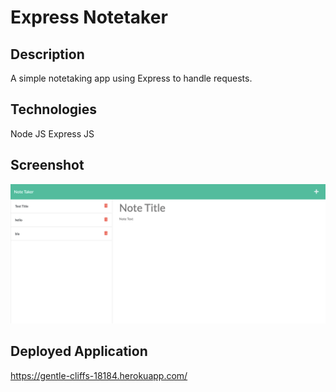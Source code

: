 # Express Notetaker

## Description

A simple notetaking app using Express to handle requests.

## Technologies

Node JS
Express JS

## Screenshot

![screenshot](./express.png)

## Deployed Application

https://gentle-cliffs-18184.herokuapp.com/

